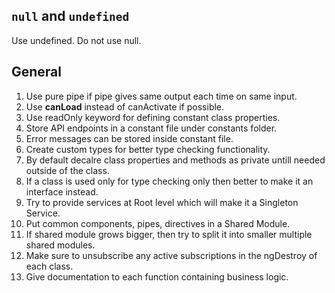 ## `null` and `undefined`
Use undefined. Do not use null.


## General
1. Use pure pipe if pipe gives same output each time on same input.
1. Use **canLoad** instead of canActivate if possible.
1. Use readOnly keyword for defining constant class properties.
1. Store API endpoints in a constant file under constants folder.
1. Error messages can be stored inside constant file.
1. Create custom types for better type checking functionality.
1. By default decalre class properties and methods as private untill needed outside of the class.
1. If a class is used only for type checking only then better to make it an interface instead.
1. Try to provide services at Root level which will make it a Singleton Service.
1. Put common components, pipes, directives in a Shared Module.
1. If shared module grows bigger, then try to split it into smaller multiple shared modules.
1. Make sure to unsubscribe any active subscriptions in the ngDestroy of each class.
1. Give documentation to each function containing business logic.
